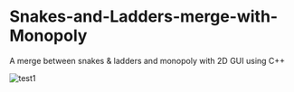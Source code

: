 # Snakes-and-Ladders-merge-with-Monopoly
A merge between snakes &amp; ladders and monopoly with 2D GUI using C++

![test1](https://user-images.githubusercontent.com/80390555/110615281-eeb9cc80-819b-11eb-8c98-eefffaf5be4c.jpg)
